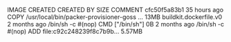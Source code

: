 IMAGE               CREATED             CREATED BY                                      SIZE                COMMENT
cfc50f5a83b1        35 hours ago        COPY /usr/local/bin/packer-provisioner-goss …   13MB                buildkit.dockerfile.v0
<missing>           2 months ago        /bin/sh -c #(nop)  CMD ["/bin/sh"]              0B
<missing>           2 months ago        /bin/sh -c #(nop) ADD file:c92c248239f8c7b9b…   5.57MB
